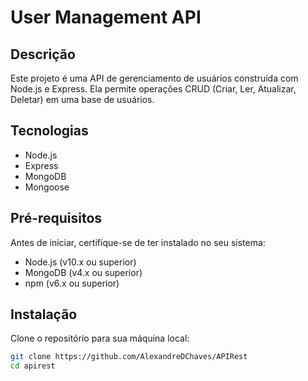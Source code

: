# User Management API

## Descrição

Este projeto é uma API de gerenciamento de usuários construída com Node.js e Express. Ela permite operações CRUD (Criar, Ler, Atualizar, Deletar) em uma base de usuários.

## Tecnologias

- Node.js
- Express
- MongoDB
- Mongoose

## Pré-requisitos

Antes de iniciar, certifique-se de ter instalado no seu sistema:
- Node.js (v10.x ou superior)
- MongoDB (v4.x ou superior)
- npm (v6.x ou superior)

## Instalação

Clone o repositório para sua máquina local:

```bash
git clone https://github.com/AlexandreDChaves/APIRest
cd apirest
